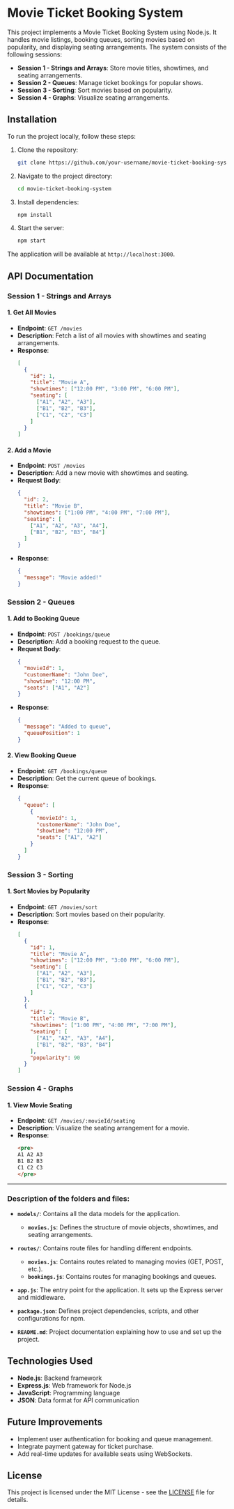 # Movie Ticket Booking System

This project implements a Movie Ticket Booking System using Node.js. It handles movie listings, booking queues, sorting movies based on popularity, and displaying seating arrangements. The system consists of the following sessions:

- **Session 1 - Strings and Arrays**: Store movie titles, showtimes, and seating arrangements.
- **Session 2 - Queues**: Manage ticket bookings for popular shows.
- **Session 3 - Sorting**: Sort movies based on popularity.
- **Session 4 - Graphs**: Visualize seating arrangements.

## Installation

To run the project locally, follow these steps:

1. Clone the repository:

   ```bash
   git clone https://github.com/your-username/movie-ticket-booking-system.git
   ```

2. Navigate to the project directory:

   ```bash
   cd movie-ticket-booking-system
   ```

3. Install dependencies:

   ```bash
   npm install
   ```

4. Start the server:
   ```bash
   npm start
   ```

The application will be available at `http://localhost:3000`.

## API Documentation

### **Session 1 - Strings and Arrays**

#### 1. **Get All Movies**

- **Endpoint**: `GET /movies`
- **Description**: Fetch a list of all movies with showtimes and seating arrangements.
- **Response**:
  ```json
  [
    {
      "id": 1,
      "title": "Movie A",
      "showtimes": ["12:00 PM", "3:00 PM", "6:00 PM"],
      "seating": [
        ["A1", "A2", "A3"],
        ["B1", "B2", "B3"],
        ["C1", "C2", "C3"]
      ]
    }
  ]
  ```

#### 2. **Add a Movie**

- **Endpoint**: `POST /movies`
- **Description**: Add a new movie with showtimes and seating.
- **Request Body**:
  ```json
  {
    "id": 2,
    "title": "Movie B",
    "showtimes": ["1:00 PM", "4:00 PM", "7:00 PM"],
    "seating": [
      ["A1", "A2", "A3", "A4"],
      ["B1", "B2", "B3", "B4"]
    ]
  }
  ```
- **Response**:
  ```json
  {
    "message": "Movie added!"
  }
  ```

### **Session 2 - Queues**

#### 1. **Add to Booking Queue**

- **Endpoint**: `POST /bookings/queue`
- **Description**: Add a booking request to the queue.
- **Request Body**:
  ```json
  {
    "movieId": 1,
    "customerName": "John Doe",
    "showtime": "12:00 PM",
    "seats": ["A1", "A2"]
  }
  ```
- **Response**:
  ```json
  {
    "message": "Added to queue",
    "queuePosition": 1
  }
  ```

#### 2. **View Booking Queue**

- **Endpoint**: `GET /bookings/queue`
- **Description**: Get the current queue of bookings.
- **Response**:
  ```json
  {
    "queue": [
      {
        "movieId": 1,
        "customerName": "John Doe",
        "showtime": "12:00 PM",
        "seats": ["A1", "A2"]
      }
    ]
  }
  ```

### **Session 3 - Sorting**

#### 1. **Sort Movies by Popularity**

- **Endpoint**: `GET /movies/sort`
- **Description**: Sort movies based on their popularity.
- **Response**:
  ```json
  [
    {
      "id": 1,
      "title": "Movie A",
      "showtimes": ["12:00 PM", "3:00 PM", "6:00 PM"],
      "seating": [
        ["A1", "A2", "A3"],
        ["B1", "B2", "B3"],
        ["C1", "C2", "C3"]
      ]
    },
    {
      "id": 2,
      "title": "Movie B",
      "showtimes": ["1:00 PM", "4:00 PM", "7:00 PM"],
      "seating": [
        ["A1", "A2", "A3", "A4"],
        ["B1", "B2", "B3", "B4"]
      ],
      "popularity": 90
    }
  ]
  ```

### **Session 4 - Graphs**

#### 1. **View Movie Seating**

- **Endpoint**: `GET /movies/:movieId/seating`
- **Description**: Visualize the seating arrangement for a movie.
- **Response**:
  ```html
  <pre>
  A1 A2 A3
  B1 B2 B3
  C1 C2 C3
  </pre>
  ```

---

### Description of the folders and files:

- **`models/`**: Contains all the data models for the application.

  - **`movies.js`**: Defines the structure of movie objects, showtimes, and seating arrangements.

- **`routes/`**: Contains route files for handling different endpoints.

  - **`movies.js`**: Contains routes related to managing movies (GET, POST, etc.).
  - **`bookings.js`**: Contains routes for managing bookings and queues.

- **`app.js`**: The entry point for the application. It sets up the Express server and middleware.

- **`package.json`**: Defines project dependencies, scripts, and other configurations for npm.

- **`README.md`**: Project documentation explaining how to use and set up the project.

## Technologies Used

- **Node.js**: Backend framework
- **Express.js**: Web framework for Node.js
- **JavaScript**: Programming language
- **JSON**: Data format for API communication

## Future Improvements

- Implement user authentication for booking and queue management.
- Integrate payment gateway for ticket purchase.
- Add real-time updates for available seats using WebSockets.

## License

This project is licensed under the MIT License - see the [LICENSE](LICENSE) file for details.
